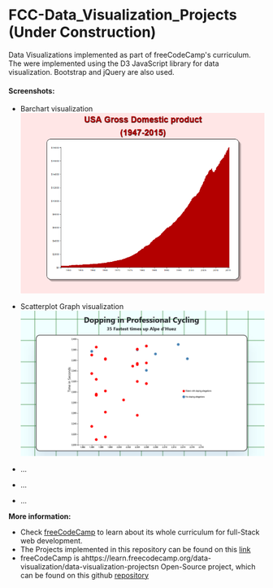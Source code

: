 # FCC-Data_Visualization_Projects (Under Construction)
Data Visualizations implemented as part of freeCodeCamp's curriculum. The were implemented using the D3 JavaScript library for data visualization. Bootstrap and jQuery are also used. 

#### Screenshots:

- Barchart visualization
![barchart](https://github.com/MalvinaPap/FCC-Data_Visualization_Projects/blob/master/screenshots/barchart.PNG)

- Scatterplot Graph visualization
![scatterplot](https://github.com/MalvinaPap/FCC-Data_Visualization_Projects/blob/master/screenshots/scatterplot.PNG)

- ...

- ...

- ...

**More information:**
* Check [freeCodeCamp](https://www.freecodecamp.org) to learn about its whole curriculum for full-Stack web development.
* The Projects implemented in this repository can be found on this [link](https://learn.freecodecamp.org/data-visualization/data-visualization-projects)
* freeCodeCamp is ahttps://learn.freecodecamp.org/data-visualization/data-visualization-projectsn Open-Source project, which can be found on this github [repository](https://github.com/freeCodeCamp/freeCodeCamp)
